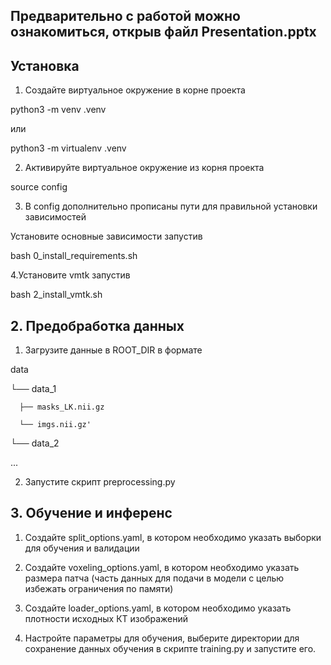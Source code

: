 ## Предварительно с работой можно ознакомиться, открыв файл Presentation.pptx

## Установка

1. Создайте виртуальное окружение в корне проекта

python3 -m venv .venv

или

python3 -m virtualenv .venv

2. Активируйте виртуальное окружение из корня проекта

source config

3. В config дополнительно прописаны пути для правильной установки зависимостей

Установите основные зависимости запустив

bash 0_install_requirements.sh

4.Установите vmtk запустив

bash 2_install_vmtk.sh



## 2. Предобработка данных

1. Загрузите данные в ROOT_DIR в формате

data

└── data_1

      ├── masks_LK.nii.gz

      └── imgs.nii.gz'

└── data_2

...


2. Запустите скрипт preprocessing.py


## 3. Обучение и инференс


1. Создайте split_options.yaml, в котором необходимо указать выборки для обучения и валидации


2. Создайте voxeling_options.yaml, в котором необходимо указать размера патча (часть данных для подачи в модели с целью избежать ограничения по памяти)


3. Создайте loader_options.yaml, в котором необходимо указать плотности исходных КТ изображений


4. Настройте параметры для обучения, выберите директории для сохранение данных обучения в скрипте training.py и запустите его.
